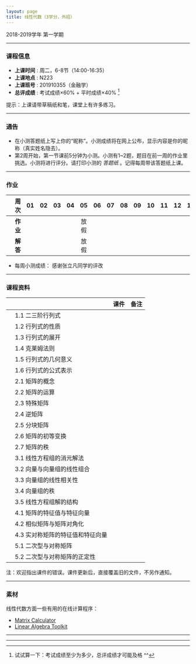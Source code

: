```yaml
---
layout: page
title: 线性代数（3学分，外招）
---
```



<p class="message">
  2018-2019学年 第一学期
</p>


---

### 课程信息


- __上课时间__ : 周二，6-8节（14:00-16:35）
- __上课地点__ : N223
- __上课班号__ : 201910355（金融学）
- __总评成绩__ : 考试成绩×60% + 平时成绩×40% [^exam]

[^exam]: 试试算一下：考试成绩至少为多少，总评成绩才可能及格 ^^

提示：上课请带草稿纸和笔，课堂上有许多练习。

---

### 通告

- 在小测答题纸上写上你的“昵称”。小测成绩将在网上公布，显示内容是你的昵称（真实姓名隐去）。
- 第2周开始，第一节课前5分钟为小测。小测有1~2题，题目在前一周的作业里挑选。小测将进行评分。请打印小测的 *答题纸*  <a href="HW/Examsheet_NM.pdf" target="_blank"><i class="fa fa-file-pdf-o" aria-hidden="true"></i></a> 。记得每周带该答题纸上课。

---

### 作业


|        |    周次    | 01 | 02 | 03 |	04 | 05 | 06 |07 | 08 | 09 | 10 | 11 | 12 | 13 | 14 | 15 |  |
|:--------:|--------:|:------:|:------:|:------:|:------:|:------:|:------:|:------:|:------:|:------:|:------:|:------:|:------:|:------:|:------:|:------:|:------:|
|	| __作业__ 	|	<a href="HW/HW_01_2018_NM.pdf" target="_blank"><i class="fa fa-file-pdf-o" aria-hidden="true"></i></a>   | <a href="HW/HW_02_2018_NM.pdf" target="_blank"><i class="fa fa-file-pdf-o" aria-hidden="true"></i></a> 	| 	<a href="HW/HW_03_2018_NM.pdf" target="_blank"><i class="fa fa-file-pdf-o" aria-hidden="true"></i></a> 	|	<a href="HW/HW_04_2018_NM.pdf" target="_blank"><i class="fa fa-file-pdf-o" aria-hidden="true"></i></a> 	|	放假   | <a href="HW/HW_06_2018_NM.pdf" target="_blank"><i class="fa fa-file-pdf-o" aria-hidden="true"></i></a> |<a href="HW/HW_07_2018_NM.pdf" target="_blank"><i class="fa fa-file-pdf-o" aria-hidden="true"></i></a>  |<a href="HW/HW_08_2018_NM.pdf" target="_blank"><i class="fa fa-file-pdf-o" aria-hidden="true"></i></a>  || || || | | |
|	| __解答__ 	|    <a href="HW_sol/HW_01_sol_2018_NM.pdf" target="_blank"><i class="fa fa-file-pdf-o" aria-hidden="true"></i></a>  |  <a href="HW_sol/HW_02_sol_2018_NM.pdf" target="_blank"><i class="fa fa-file-pdf-o" aria-hidden="true"></i></a>   |  <a href="HW_sol/HW_03_sol_2018_NM.pdf" target="_blank"><i class="fa fa-file-pdf-o" aria-hidden="true"></i></a>     |  <a href="HW_sol/HW_04_sol_2018_NM.pdf" target="_blank"><i class="fa fa-file-pdf-o" aria-hidden="true"></i></a>     |   放假    | <a href="HW_sol/HW_06_sol_2018_NM.pdf" target="_blank"><i class="fa fa-file-pdf-o" aria-hidden="true"></i></a> | <a href="HW_sol/HW_07_sol_2018_NM.pdf" target="_blank"><i class="fa fa-file-pdf-o" aria-hidden="true"></i></a> | || || || | | |

- 每周小测成绩： <a href="HW_sol/LA_NM_score_w08_v2.pdf" target="_blank"><i class="fa fa-file-pdf-o" aria-hidden="true"></i></a>        感谢张立凡同学的评改

---

### 课程资料

|        |        | 课件 |	备注 |
|:--------:|:--------|:-----:|:------:|
|  | 1.1 二三阶行列式 | <a href="lectures/1_1_二阶三阶行列式_NM_2018.pdf" target="_blank"><i class="fa fa-file-pdf-o" aria-hidden="true"></i></a>     |     |
|  | 1.2 行列式的性质 | <a href="lectures/1_2_行列式的定义与性质_NM_2018.pdf" target="_blank"><i class="fa fa-file-pdf-o" aria-hidden="true"></i></a>   |     |
|  | 1.3 行列式的展开 | <a href="lectures/1_3_行列式的展开_NM_2018.pdf" target="_blank"><i class="fa fa-file-pdf-o" aria-hidden="true"></i></a>      |     |
|  | 1.4 克莱姆法则 |  <a href="lectures/1_4_克莱姆法则_NM_2018.pdf" target="_blank"><i class="fa fa-file-pdf-o" aria-hidden="true"></i></a>     |     |
|  | 1.5 行列式的几何意义 | <a href="lectures/1_5_行列式的几何意义_NM_2018.pdf" target="_blank"><i class="fa fa-file-pdf-o" aria-hidden="true"></i></a>     |     |
|  | 1.6 行列式的公式表示 |  <a href="lectures/1_6_行列式的公式表示_NM_2018.pdf" target="_blank"><i class="fa fa-file-pdf-o" aria-hidden="true"></i></a>  |     |
|  | 2.1 矩阵的概念 |  <a href="lectures/2_1_矩阵的概念_NM_2018.pdf" target="_blank"><i class="fa fa-file-pdf-o" aria-hidden="true"></i></a>   |     |
|  | 2.2 矩阵的运算 | <a href="lectures/2_2_矩阵的运算_NM_2018.pdf" target="_blank"><i class="fa fa-file-pdf-o" aria-hidden="true"></i></a>       |     |
|  | 2.3 特殊矩阵 |  <a href="lectures/2_3_特殊矩阵_NM_2018.pdf" target="_blank"><i class="fa fa-file-pdf-o" aria-hidden="true"></i></a>      |     |
|  | 2.4 逆矩阵 | <a href="lectures/2_4_逆矩阵_NM_2018.pdf" target="_blank"><i class="fa fa-file-pdf-o" aria-hidden="true"></i></a>    |        |
|  | 2.5 分块矩阵 | <a href="lectures/2_5_分块矩阵_NM_2018.pdf" target="_blank"><i class="fa fa-file-pdf-o" aria-hidden="true"></i></a>     |       |
|  | 2.6 矩阵的初等变换 |  <a href="lectures/2_6_矩阵的初等变换_NM_2018.pdf" target="_blank"><i class="fa fa-file-pdf-o" aria-hidden="true"></i></a>   |     |
|  | 2.7 矩阵的秩 | <a href="lectures/2_7_矩阵的秩_NM_2018.pdf" target="_blank"><i class="fa fa-file-pdf-o" aria-hidden="true"></i></a>   |         |
|  | 3.1 线性方程组的消元解法 | <a href="lectures/3_1_线性方程组的消元解法_NM_2018.pdf" target="_blank"><i class="fa fa-file-pdf-o" aria-hidden="true"></i></a>   |         |
|  | 3.2 向量与向量组的线性组合 |    |        |
|  | 3.3 向量组的线性相关性 |   |           |
|  | 3.4 向量组的秩 |    |         |
|  | 3.5 线性方程组解的结构 | |          |
|  | 4.1 矩阵的特征值与特征向量 |   |        |
|  | 4.2 相似矩阵与矩阵对角化 |    |     |
|  | 4.3 实对称矩阵的特征值和特征向量 |      |     |
|  | 5.1 二次型与对称矩阵 |    |         |
|  | 5.2 二次型与对称矩阵的正定性 |      |     |


注：欢迎指出课件的错误。课件更新后，直接覆盖旧的文件，不另作通知。


---

### 素材

线性代数方面一些有用的在线计算程序：

- [Matrix Calculator](https://matrixcalc.org/en/)
- [Linear Algebra Toolkit](http://www.math.odu.edu/~bogacki/cgi-bin/lat.cgi)

---


---
